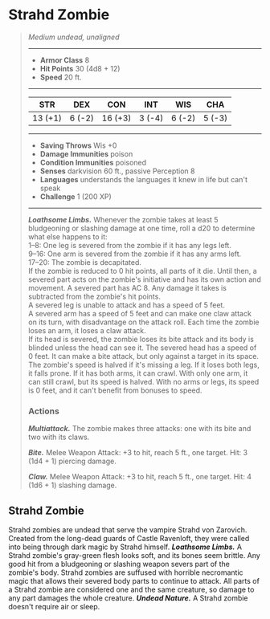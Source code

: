 # Strahd Zombie
>*Medium undead, unaligned*
>___
>- **Armor Class** 8
>- **Hit Points** 30 (4d8 + 12)
>- **Speed** 20 ft.
>___
>|STR|DEX|CON|INT|WIS|CHA|
>|:---:|:---:|:---:|:---:|:---:|:---:|
>|13 (+1)|6 (-2)|16 (+3)|3 (-4)|6 (-2)|5 (-3)|
>___
>- **Saving Throws** Wis +0
>- **Damage Immunities** poison
>- **Condition Immunities** poisoned
>- **Senses** darkvision 60 ft., passive Perception 8
>- **Languages** understands the languages it knew in life but can't speak
>- **Challenge** 1 (200 XP)
>___
>***Loathsome Limbs.*** Whenever the zombie takes at least 5 bludgeoning or slashing damage at one time, roll a d20 to determine what else happens to it:  
>1–8: One leg is severed from the zombie if it has any legs left.  
>9–16: One arm is severed from the zombie if it has any arms left.  
>17–20: The zombie is decapitated.  
>If the zombie is reduced to 0 hit points, all parts of it die. Until then, a severed part acts on the zombie's initiative and has its own action and movement. A severed part has AC 8. Any damage it takes is subtracted from the zombie's hit points.  
>A severed leg is unable to attack and has a speed of 5 feet.  
>A severed arm has a speed of 5 feet and can make one claw attack on its turn, with disadvantage on the attack roll. Each time the zombie loses an arm, it loses a claw attack.  
>If its head is severed, the zombie loses its bite attack and its body is blinded unless the head can see it. The severed head has a speed of 0 feet. It can make a bite attack, but only against a target in its space.  
>The zombie's speed is halved if it's missing a leg. If it loses both legs, it falls prone. If it has both arms, it can crawl. With only one arm, it can still crawl, but its speed is halved. With no arms or legs, its speed is 0 feet, and it can't benefit from bonuses to speed.  
>
>### Actions
>***Multiattack.*** The zombie makes three attacks: one with its bite and two with its claws.  
>
>***Bite.*** Melee Weapon Attack: +3 to hit, reach 5 ft., one target. Hit: 3 (1d4 + 1) piercing damage.  
>
>***Claw.*** Melee Weapon Attack: +3 to hit, reach 5 ft., one target. Hit: 4 (1d6 + 1) slashing damage.
## Strahd Zombie
Strahd zombies are undead that serve the vampire Strahd von Zarovich. Created from the long-dead guards of Castle Ravenloft, they were called into being through dark magic by Strahd himself.
***Loathsome Limbs.*** A Strahd zombie's gray-green flesh looks soft, and its bones seem brittle. Any good hit from a bludgeoning or slashing weapon severs part of the zombie's body. Strahd zombies are suffused with horrible necromantic magic that allows their severed body parts to continue to attack. All parts of a Strahd zombie are considered one and the same creature, so damage to any part damages the whole creature.
***Undead Nature.*** A Strahd zombie doesn't require air or sleep.